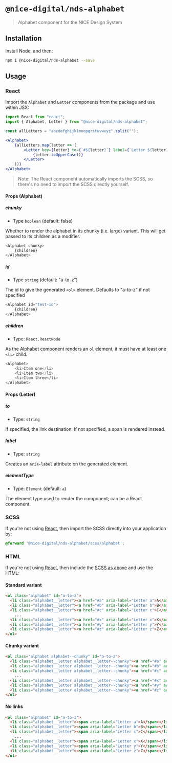 # `@nice-digital/nds-alphabet`

> Alphabet component for the NICE Design System

## Installation

Install Node, and then:

```sh
npm i @nice-digital/nds-alphabet --save
```

## Usage

### React

Import the `Alphabet` and `Letter` components from the package and use within JSX:

```jsx
import React from "react";
import { Alphabet, Letter } from "@nice-digital/nds-alphabet";

const allLetters = "abcdefghijklmnopqrstuvwxyz".split("");

<Alphabet>
	{allLetters.map(letter => (
		<Letter key={letter} to={`#${letter}`} label={`Letter ${letter}`}>
			{letter.toUpperCase()}
		</Letter>
	))}
</Alphabet>

```

> Note: The React component automatically imports the SCSS, so there's no need to import the SCSS directly yourself.

#### Props (Alphabet)

##### chunky

- Type `boolean` (default: false)

Whether to render the alphabet in its chunky (i.e. large) variant. This will
get passed to its children as a modifier.

```js
<Alphabet chunky>
	{children}
</Alphabet>
```

##### id 

- Type `string` (default: "a-to-z")

The id to give the generated `<ol>` element. Defaults to "a-to-z" if not specified

```js
<Alphabet id="test-id">
	{children}
</Alphabet>
```

##### children

- Type: `React.ReactNode`

As the Alphabet component renders an `ol` element, it must have at least one `<li>`
child.

```js
<Alphabet>
	<li>Item one</li>
	<li>Item two</li>
	<li>Item three</li>
</Alphabet>
```

#### Props (Letter)

##### to

- Type: `string`

If specified, the link destination. If not specified, a span is rendered instead.

##### label

- Type: `string`

Creates an `aria-label` attribute on the generated element.

##### elementType

- Type: `Element` (default: `a`)

The element type used to render the component; can be a React component.

### SCSS

If you're not using [React](#react), then import the SCSS directly into your application by:

```scss
@forward '@nice-digital/nds-alphabet/scss/alphabet';
```

### HTML

If you're not using [React](#react), then include the [SCSS as above](#scss) and use the HTML:


#### Standard variant
```html
<ol class="alphabet" id="a-to-z">
  <li class="alphabet__letter"><a href="#a" aria-label="Letter a">A</a></li>
  <li class="alphabet__letter"><a href="#b" aria-label="Letter b">B</a></li>
  <li class="alphabet__letter"><a href="#c" aria-label="Letter c">C</a></li>
    ...
  <li class="alphabet__letter"><a href="#x" aria-label="Letter x">X</a></li>
  <li class="alphabet__letter"><a href="#y" aria-label="Letter y">Y</a></li>
  <li class="alphabet__letter"><a href="#z" aria-label="Letter z">Z</a></li>
</ol>
```

#### Chunky variant
```html
<ol class="alphabet alphabet--chunky" id="a-to-z">
  <li class="alphabet__letter alphabet__letter--chunky"><a href="#a" aria-label="Letter a">A</a></li>
  <li class="alphabet__letter alphabet__letter--chunky"><a href="#b" aria-label="Letter b">B</a></li>
  <li class="alphabet__letter alphabet__letter--chunky"><a href="#c" aria-label="Letter c">C</a></li>
    ...
  <li class="alphabet__letter alphabet__letter--chunky"><a href="#x" aria-label="Letter x">X</a></li>
  <li class="alphabet__letter alphabet__letter--chunky"><a href="#y" aria-label="Letter y">Y</a></li>
  <li class="alphabet__letter alphabet__letter--chunky"><a href="#z" aria-label="Letter z">Z</a></li>
</ol>
```

#### No links
```html
<ol class="alphabet" id="a-to-z">
  <li class="alphabet__letter"><span aria-label="Letter a">A</span></li>
  <li class="alphabet__letter"><span aria-label="Letter b">B</span></li>
  <li class="alphabet__letter"><span aria-label="Letter c">C</span></li>
    ...
  <li class="alphabet__letter"><span aria-label="Letter x">X</span></li>
  <li class="alphabet__letter"><span aria-label="Letter y">Y</span></li>
  <li class="alphabet__letter"><span aria-label="Letter z">Z</span></li>
</ol>
```
